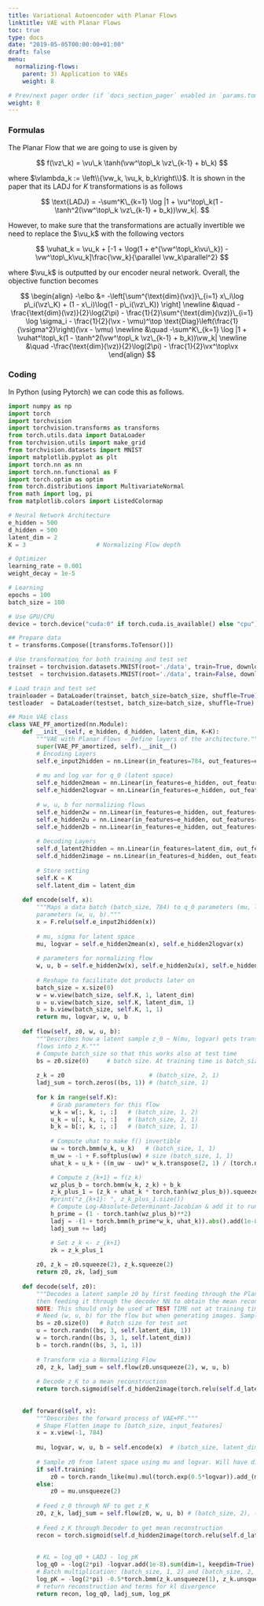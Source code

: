 ```yaml
---
title: Variational Autoencoder with Planar Flows
linktitle: VAE with Planar Flows
toc: true
type: docs
date: "2019-05-05T00:00:00+01:00"
draft: false
menu:
  normalizing-flows:
    parent: 3) Application to VAEs
    weight: 8

# Prev/next pager order (if `docs_section_pager` enabled in `params.toml`)
weight: 8
---
```


$$
\newcommand{\vect}[1]{\boldsymbol{\mathbf{#1}}}
\newcommand{\vx}{\vect{x}}
\newcommand{\vz}{\vect{z}}
\newcommand{\vphi}{\vect{\phi}}
\newcommand{\vtheta}{\vect{\theta}}
\newcommand{\vmu}{\vect{\mu}}
\newcommand{\vsigma}{\vect{\sigma}}
\newcommand{\N}{\mathcal{N}}
\newcommand{\encoder}{q_{\vphi}(\vz \mid \vx)}
\newcommand{\vepsilon}{\vect{\epsilon}}
\newcommand{\snd}{\N(\vect{0}, \vect{I})}
\newcommand{\muz}{\vmu\_{\vphi}(\vx)}
\newcommand{\sigmaz}{\vsigma^2\_{\vphi}(\vx)}
\newcommand{\elbo}{\mathcal{L}\_{\vphi, \vtheta}(\vx)}
\newcommand{\Ebb}{\mathbb{E}}
\newcommand{\eencoder}[1]{\Ebb\_{\encoder}\left[#1\right]}
\newcommand{\decoder}{p\_{\vtheta}(\vx \mid \vz)}
\newcommand{\kl}[2]{\text{KL}\left(#1 \parallel #2\right)}
\newcommand{\prior}{p(\vz)}
\newcommand{\vlambda}{\vect{\lambda}}
\newcommand{\vw}{\vect{w}}
\newcommand{\vu}{\vect{u}}
\newcommand{\Eqk}[1]{\Ebb\_{q\_K(\vz\_K)}\left[#1\right]}
\newcommand{\vuhat}{\widehat{\vu}}
$$

### Formulas
The Planar Flow that we are going to use is given by

$$
f(\vz\_k) = \vu\_k \tanh(\vw^\top\_k \vz\_{k-1}  + b\_k)
$$

where $\vlambda_k := \left\\{\vw_k, \vu_k, b_k\right\\}$. It is shown in the paper that its LADJ for $K$ transformations is as follows

$$
\text{LADJ}  = -\sum^K\_{k=1} \log |1 + \vu^\top\_k(1 - \tanh^2(\vw^\top\_k \vz\_{k-1} + b_k))\vw_k|.
$$

However, to make sure that the transformations are actually invertible we need to replace the $\vu_k$ with the following vectors

$$
\vuhat_k = \vu_k + [-1 + \log(1 + e^{\vw^\top\_k\vu\_k}) - \vw^\top\_k\vu_k]\frac{\vw_k}{\parallel \vw_k\parallel^2}
$$

where $\vu_k$ is outputted by our encoder neural network. Overall, the objective function becomes

$$
\begin{align}
  -\elbo 
  &= -\left[\sum^{\text{dim}(\vx)}\_{i=1} x\_i\log p\_i(\vz\_K) + (1 - x\_i)\log(1 - p\_i(\vz\_K)) \right] \newline
  &\quad -\frac{\text{dim}(\vz)}{2}\log(2\pi) - \frac{1}{2}\sum^{\text{dim}(\vz)}\_{i=1} \log \sigma_i - \frac{1}{2}(\vx - \vmu)^\top \text{Diag}\left(\frac{1}{\vsigma^2}\right)(\vx - \vmu) \newline
  &\quad -\sum^K\_{k=1} \log |1 + \vuhat^\top\_k(1 - \tanh^2(\vw^\top\_k \vz\_{k-1} + b_k))\vw_k| \newline
  &\quad -\frac{\text{dim}(\vz)}{2}\log(2\pi) - \frac{1}{2}\vx^\top\vx
\end{align}
$$

### Coding

In Python (using Pytorch) we can code this as follows.

```python
import numpy as np                             
import torch                                   
import torchvision                            
import torchvision.transforms as transforms    
from torch.utils.data import DataLoader        
from torchvision.utils import make_grid       
from torchvision.datasets import MNIST       
import matplotlib.pyplot as plt               
import torch.nn as nn                         
import torch.nn.functional as F                
import torch.optim as optim                   
from torch.distributions import MultivariateNormal
from math import log, pi
from matplotlib.colors import ListedColormap

# Neural Network Architecture               
e_hidden = 500       
d_hidden = 500        
latent_dim = 2
K = 3                    # Normalizing Flow depth

# Optimizer 
learning_rate = 0.001 
weight_decay = 1e-5 

# Learning
epochs = 100
batch_size = 100

# Use GPU/CPU
device = torch.device("cuda:0" if torch.cuda.is_available() else "cpu")

## Prepare data
t = transforms.Compose([transforms.ToTensor()])

# Use transformation for both training and test set
trainset = torchvision.datasets.MNIST(root='./data', train=True, download=True, transform=t)
testset  = torchvision.datasets.MNIST(root='./data', train=False, download=True, transform=t)

# Load train and test set
trainloader = DataLoader(trainset, batch_size=batch_size, shuffle=True)
testloader  = DataLoader(testset, batch_size=batch_size, shuffle=True)

## Main VAE class
class VAE_PF_amortized(nn.Module):
    def __init__(self, e_hidden, d_hidden, latent_dim, K=K):
        """VAE with Planar Flows - Define layers of the architecture."""
        super(VAE_PF_amortized, self).__init__()
        # Encoding Layers
        self.e_input2hidden = nn.Linear(in_features=784, out_features=e_hidden)
        
        # mu and log var for q_0 (latent space)
        self.e_hidden2mean = nn.Linear(in_features=e_hidden, out_features=latent_dim)
        self.e_hidden2logvar = nn.Linear(in_features=e_hidden, out_features=latent_dim)
        
        # w, u, b for normalizing flows
        self.e_hidden2w = nn.Linear(in_features=e_hidden, out_features=latent_dim*K) 
        self.e_hidden2u = nn.Linear(in_features=e_hidden, out_features=latent_dim*K) 
        self.e_hidden2b = nn.Linear(in_features=e_hidden, out_features=K)
        
        # Decoding Layers
        self.d_latent2hidden = nn.Linear(in_features=latent_dim, out_features=d_hidden)
        self.d_hidden2image = nn.Linear(in_features=d_hidden, out_features=784)
        
        # Store setting
        self.K = K
        self.latent_dim = latent_dim
        
    def encode(self, x):
        """Maps a data batch (batch_size, 784) to q_0 parameters (mu, logvar) and planar flow 
        parameters (w, u, b)."""
        x = F.relu(self.e_input2hidden(x))
        
        # mu, sigma for latent space
        mu, logvar = self.e_hidden2mean(x), self.e_hidden2logvar(x)
        
        # parameters for normalizing flow
        w, u, b = self.e_hidden2w(x), self.e_hidden2u(x), self.e_hidden2b(x)
        
        # Reshape to facilitate dot products later on
        batch_size = x.size(0)
        w = w.view(batch_size, self.K, 1, latent_dim)
        u = u.view(batch_size, self.K, latent_dim, 1)
        b = b.view(batch_size, self.K, 1, 1)
        return mu, logvar, w, u, b
    
    def flow(self, z0, w, u, b):
        """Describes how a latent sample z_0 ~ N(mu, logvar) gets transformed by a sequence of K planar
        flows into z_K."""
        # Compute batch_size so that this works also at test time
        bs = z0.size(0)     # batch size. At training time is batch_size, at test time number of images
        
        z_k = z0                        # (batch_size, 2, 1)               
        ladj_sum = torch.zeros((bs, 1)) # (batch_size, 1)
         
        for k in range(self.K):
            # Grab parameters for this flow
            w_k = w[:, k, :, :]   # (batch_size, 1, 2)
            u_k = u[:, k, :, :]   # (batch_size, 2, 1)
            b_k = b[:, k, :, :]   # (batch_size, 1, 1)
                        
            # Compute uhat to make f() invertible
            uw = torch.bmm(w_k, u_k)   # (batch_size, 1, 1)
            m_uw = -1 + F.softplus(uw) # size (batch_size, 1, 1)
            uhat_k = u_k + ((m_uw - uw)* w_k.transpose(2, 1) / (torch.norm(w_k, dim=2, keepdim=True)**2))

            # Compute z_{k+1} = f(z_k)
            wz_plus_b = torch.bmm(w_k, z_k) + b_k
            z_k_plus_1 = (z_k + uhat_k * torch.tanh(wz_plus_b)).squeeze(2) # (batch_size, 2, 1) --> (batch_size, 2)
            #print("z_{k+1}: ", z_k_plus_1.size())
            # Compute Log-Absolute-Determinant-Jacobian & add it to running sum
            h_prime = (1 - torch.tanh(wz_plus_b)**2)
            ladj = -(1 + torch.bmm(h_prime*w_k, uhat_k)).abs().add(1e-8).log().squeeze(2)
            ladj_sum += ladj

            # Set z_k <- z_{k+1}
            zk = z_k_plus_1
        
        z0, z_k = z0.squeeze(2), z_k.squeeze(2)
        return z0, zk, ladj_sum
    
    def decode(self, z0):
        """Decodes a latent sample z0 by first feeding through the Planar Flows to obtain z_K and
        then feeding it through the decoder NN to obtain the mean reconstruction.
        NOTE: This should only be used at TEST TIME not at training time."""
        # Need (w, u, b) for the flow but when generating images. Samples them randomly
        bs = z0.size(0)   # Batch size for test set
        u = torch.randn((bs, 3, self.latent_dim, 1))
        w = torch.randn((bs, 3, 1, self.latent_dim))
        b = torch.randn((bs, 3, 1, 1))
        
        # Transform via a Normalizing Flow
        z0, z_k, ladj_sum = self.flow(z0.unsqueeze(2), w, u, b)
        
        # Decode z_K to a mean reconstruction
        return torch.sigmoid(self.d_hidden2image(torch.relu(self.d_latent2hidden(z_k))))
        
        
    def forward(self, x):
        """Describes the forward process of VAE+PF."""
        # Shape Flatten image to [batch_size, input_features]
        x = x.view(-1, 784)
        
        mu, logvar, w, u, b = self.encode(x)  # (batch_size, latent_dim)
        
        # Sample z0 from latent space using mu and logvar. Will have dimensions (batch_size, latent_dim, 1)
        if self.training:
            z0 = torch.randn_like(mu).mul(torch.exp(0.5*logvar)).add_(mu).unsqueeze(2) 
        else:
            z0 = mu.unsqueeze(2)
        
        # Feed z_0 through NF to get z_K
        z0, z_k, ladj_sum = self.flow(z0, w, u, b) # (batch_size, 2), (batch_size, 2), (batch_size, 1)
        
        # Feed z_K through Decoder to get mean reconstruction
        recon = torch.sigmoid(self.d_hidden2image(torch.relu(self.d_latent2hidden(z_k))))
        
        
        # KL = log_q0 + LADJ - log_pK
        log_q0 = -log(2*pi) -logvar.add(1e-8).sum(dim=1, keepdim=True) - torch.bmm(((z0 - mu).add(1e-8)/(2*torch.exp(logvar))).unsqueeze(1), (z0-mu).unsqueeze(2)).squeeze(2)
        # Batch multiplication: (batch_size, 1, 2) and (batch_size, 2, 1) gives (batch_size, 1, 1).
        log_pK = -log(2*pi) -0.5*torch.bmm(z_k.unsqueeze(1), z_k.unsqueeze(2)).squeeze(2).add(1e-8)  # (batch_size, 1)
        # return reconstruction and terms for kl divergence
        return recon, log_q0, ladj_sum, log_pK
```

